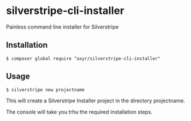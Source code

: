 # silverstripe-cli-installer
Painless command line installer for Silverstripe

## Installation
```
$ composer global require "axyr/silverstripe-cli-installer"
```

## Usage

```
$ silverstripe new projectname
```
This will create a Silverstripe Installer project in the directory projectname.

The console will take you trhu the required installation steps.
